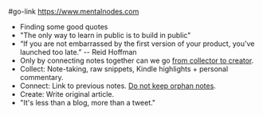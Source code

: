 #go-link https://www.mentalnodes.com

* Finding some good quotes
* "The only way to learn in public is to build in public"
*  “If you are not embarrassed by the first version of your product, you've launched too late.” -- Reid Hoffman
* Only by connecting notes together can we go [from collector to creator](https://www.mentalnodes.com/from-collector-to-creator).
* Collect: Note-taking, raw snippets, Kindle highlights + personal commentary.
*	Connect: Link to previous notes. [Do not keep orphan notes](https://www.mentalnodes.com/do-not-keep-orphan-notes).
*	Create: Write original article.
*	"It's less than a blog, more than a tweet."